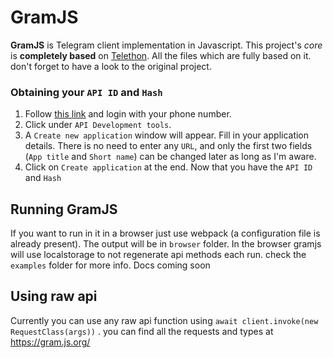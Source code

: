 # GramJS
**GramJS** is Telegram client implementation in Javascript. This project's _core_ is **completely based** on
[Telethon](https://github.com/LonamiWebs/Telethon). All the files which are fully based on it.
don't forget to have a look to the original project.

### Obtaining your `API ID` and `Hash`
1. Follow [this link](https://my.telegram.org) and login with your phone number.
2. Click under `API Development tools`.
3. A `Create new application` window will appear. Fill in your application details.
There is no need to enter any `URL`, and only the first two fields (`App title` and `Short name`)
can be changed later as long as I'm aware.
4. Click on `Create application` at the end. Now that you have the `API ID` and `Hash`

## Running GramJS
If you want to run in it in a browser just use webpack (a configuration file is already present). 
The output will be in `browser` folder.
In the browser gramjs will use localstorage to not regenerate api methods each run.
check the `examples` folder for more info.
Docs coming soon

## Using raw api
Currently you can use any raw api function using `await client.invoke(new RequestClass(args))` .
you can find all the requests and types at https://gram.js.org/
